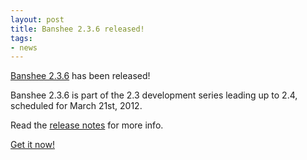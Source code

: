 ```yaml
---
layout: post
title: Banshee 2.3.6 released!
tags:
- news
---
```


[Banshee 2.3.6](/download/archives/2.3.6/) has been released!

Banshee 2.3.6 is part of the 2.3 development series leading up to 2.4, scheduled for March 21st, 2012.

Read the [release notes](/download/archives/2.3.6/) for more info.

[Get it now!](/download)
